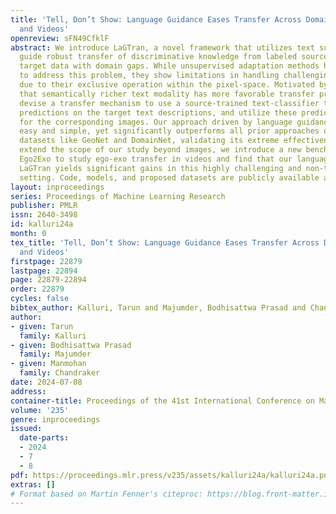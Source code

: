 ```yaml
---
title: 'Tell, Don’t Show: Language Guidance Eases Transfer Across Domains in Images
  and Videos'
openreview: sFN49CfklF
abstract: We introduce LaGTran, a novel framework that utilizes text supervision to
  guide robust transfer of discriminative knowledge from labeled source to unlabeled
  target data with domain gaps. While unsupervised adaptation methods have been established
  to address this problem, they show limitations in handling challenging domain shifts
  due to their exclusive operation within the pixel-space. Motivated by our observation
  that semantically richer text modality has more favorable transfer properties, we
  devise a transfer mechanism to use a source-trained text-classifier to generate
  predictions on the target text descriptions, and utilize these predictions as supervision
  for the corresponding images. Our approach driven by language guidance is surprisingly
  easy and simple, yet significantly outperforms all prior approaches on challenging
  datasets like GeoNet and DomainNet, validating its extreme effectiveness. To further
  extend the scope of our study beyond images, we introduce a new benchmark called
  Ego2Exo to study ego-exo transfer in videos and find that our language-aided approach
  LaGTran yields significant gains in this highly challenging and non-trivial transfer
  setting. Code, models, and proposed datasets are publicly available at https://tarun005.github.io/lagtran/.
layout: inproceedings
series: Proceedings of Machine Learning Research
publisher: PMLR
issn: 2640-3498
id: kalluri24a
month: 0
tex_title: 'Tell, Don’t Show: Language Guidance Eases Transfer Across Domains in Images
  and Videos'
firstpage: 22879
lastpage: 22894
page: 22879-22894
order: 22879
cycles: false
bibtex_author: Kalluri, Tarun and Majumder, Bodhisattwa Prasad and Chandraker, Manmohan
author:
- given: Tarun
  family: Kalluri
- given: Bodhisattwa Prasad
  family: Majumder
- given: Manmohan
  family: Chandraker
date: 2024-07-08
address:
container-title: Proceedings of the 41st International Conference on Machine Learning
volume: '235'
genre: inproceedings
issued:
  date-parts:
  - 2024
  - 7
  - 8
pdf: https://proceedings.mlr.press/v235/assets/kalluri24a/kalluri24a.pdf
extras: []
# Format based on Martin Fenner's citeproc: https://blog.front-matter.io/posts/citeproc-yaml-for-bibliographies/
---
```


